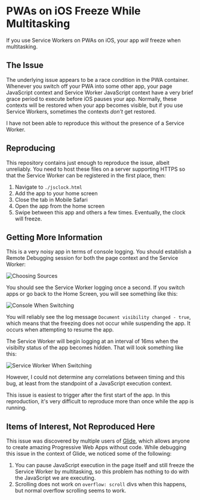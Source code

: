 PWAs on iOS Freeze While Multitasking
=====================================

If you use Service Workers on PWAs on iOS, your app _will_ freeze when multitasking.

The Issue
---------

The underlying issue appears to be a race condition in the PWA container. Whenever
you switch off your PWA into some other app, your page JavaScript context and Service
Worker JavaScript context have a very brief grace period to execute before iOS pauses
your app. Normally, these contexts will be restored when your app becomes visible,
but if you use Service Workers, sometimes the contexts _don't_ get restored.

I have not been able to reproduce this without the presence of a Service Worker.

Reproducing
-----------

This repository contains just enough to reproduce the issue, albeit unreliably.
You need to host these files on a server supporting HTTPS so that the Service Worker
can be registered in the first place, then:

1. Navigate to `./jsclock.html`
2. Add the app to your home screen
3. Close the tab in Mobile Safari
4. Open the app from the home screen
5. Swipe between this app and others a few times. Eventually, the clock will freeze.

Getting More Information
------------------------

This is a very noisy app in terms of console logging. You should establish a Remote Debugging
session for both the page context and the Service Worker:

![Choosing Sources](https://user-images.githubusercontent.com/9657980/79153853-67918800-7d83-11ea-84af-fcae0778bdea.png)

You should see the Service Worker logging once a second. If you switch apps or go back to the
Home Screen, you will see something like this:

![Console When Switching](https://user-images.githubusercontent.com/9657980/79153912-809a3900-7d83-11ea-87c4-79fb3d0e40f8.png)

You will reliably see the log message `Document visibility changed - true`, which means that 
the freezing does not occur while suspending the app. It occurs when attempting to resume the app.

The Service Worker will begin logging at an interval of 16ms when the visibilty status of the
app becomes hidden. That will look something like this:

![Service Worker When Switching](https://user-images.githubusercontent.com/9657980/79153940-927bdc00-7d83-11ea-99eb-5392e0120713.png)

However, I could not determine any correlations between timing and this bug, at least from the
standpoint of a JavaScript execution context.

This issue is easiest to trigger after the first start of the app. In this reproduction, it's
very difficult to reproduce more than once while the app is running.

Items of Interest, Not Reproduced Here
--------------------------------------

This issue was discovered by multiple users of [Glide](https://www.glideapps.com), which
allows anyone to create amazing Progressive Web Apps without code. While debugging this
issue in the context of Glide, we noticed some of the following:

1. You can pause JavaScript execution in the page itself and still freeze the Service Worker
   by multitasking, so this problem has nothing to do with the JavaScript we are executing.
2. Scrolling does not work on `overflow: scroll` divs when this happens, but normal overflow
   scrolling seems to work.

